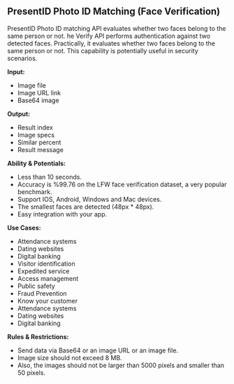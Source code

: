 ## PresentID Photo ID Matching (Face Verification)
PresentID Photo ID matching API evaluates whether two faces belong to the same person or not.
he Verify API performs authentication against two detected faces. Practically, it evaluates whether two faces belong to the same person or not. This capability is potentially useful in security scenarios.

**Input:**
- Image file
- Image URL link
- Base64 image

**Output:**
- Result index
- Image specs
- Similar percent 
- Result message

**Ability & Potentials:**
- Less than 10 seconds.
- Accuracy is %99.76 on the LFW face verification dataset, a very popular benchmark.
- Support IOS, Android, Windows and Mac devices.
- The smallest faces are detected (48px * 48px).
- Easy integration with your app.

**Use Cases:**
- Attendance systems
- Dating websites
- Digital banking 
- Visitor identification
- Expedited service
- Access management
- Public safety
- Fraud Prevention
- Know your customer
- Attendance systems
- Dating websites
- Digital banking

**Rules & Restrictions:**
- Send data via Base64 or an image URL or an image file.
- Image size should not exceed 8 MB.
- Also, the images should not be larger than 5000 pixels and smaller than 50 pixels.

